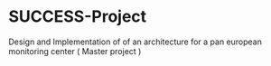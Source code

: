 # SUCCESS-Project
Design and Implementation of of an architecture for a pan european monitoring center 
( Master project )  
